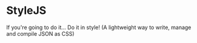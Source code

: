 # StyleJS
If you're going to do it... Do it in style! (A lightweight way to write, manage and compile JSON as CSS)
